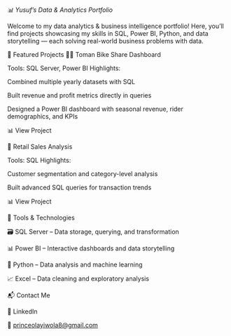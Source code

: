
*📊 Yusuf’s Data & Analytics Portfolio*

Welcome to my data analytics & business intelligence portfolio!
Here, you’ll find projects showcasing my skills in SQL, Power BI, Python, and data storytelling — each solving real-world business problems with data.

📁 Featured Projects
🚴‍♂️ Toman Bike Share Dashboard

Tools: SQL Server, Power BI
Highlights:

Combined multiple yearly datasets with SQL

Built revenue and profit metrics directly in queries

Designed a Power BI dashboard with seasonal revenue, rider demographics, and KPIs

📊 View Project

🏪 Retail Sales Analysis

Tools: SQL
Highlights:

Customer segmentation and category-level analysis

Built advanced SQL queries for transaction trends


📊 View Project


🧰 Tools & Technologies

🗃️ SQL Server  – Data storage, querying, and transformation

📊 Power BI – Interactive dashboards and data storytelling

🐍 Python – Data analysis and machine learning

📈 Excel – Data cleaning and exploratory analysis

📬 Contact Me

💼 LinkedIn

📧 princeolayiwola8@gmail.com

